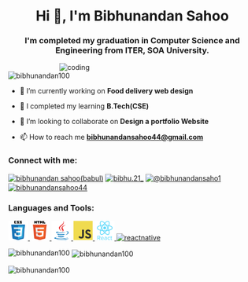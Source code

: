 
<h1 align="center">Hi 👋, I'm Bibhunandan Sahoo</h1>
<h3 align="center">I'm completed my graduation in Computer Science and Engineering from ITER, SOA University.</h3>
<img align="right" alt="coding" width="400" src="https://media0.giphy.com/media/qgQUggAC3Pfv687qPC/giphy.gif">

<p align="left"> <img src="https://komarev.com/ghpvc/?username=bibhunandan100&label=Profile%20views&color=0e75b6&style=flat" alt="bibhunandan100" /> </p>

- 🔭 I’m currently working on **Food delivery web design**

- 🌱 I completed my learning **B.Tech(CSE)**

- 👯 I’m looking to collaborate on **Design a portfolio Website**

- 📫 How to reach me **bibhunandansahoo44@gmail.com**



<h3 align="left">Connect with me:</h3>
<p align="left">
<a href="https://fb.com/bibhunandan sahoo(babul)" target="blank"><img align="center" src="https://raw.githubusercontent.com/rahuldkjain/github-profile-readme-generator/master/src/images/icons/Social/facebook.svg" alt="bibhunandan sahoo(babul)" height="30" width="40" /></a>
<a href="https://instagram.com/bibhu.21_" target="blank"><img align="center" src="https://raw.githubusercontent.com/rahuldkjain/github-profile-readme-generator/master/src/images/icons/Social/instagram.svg" alt="bibhu.21_" height="30" width="40" /></a>
<a href="https://www.hackerrank.com/@bibhunandansaho1" target="blank"><img align="center" src="https://raw.githubusercontent.com/rahuldkjain/github-profile-readme-generator/master/src/images/icons/Social/hackerrank.svg" alt="@bibhunandansaho1" height="30" width="40" /></a>
<a href="https://auth.geeksforgeeks.org/user/bibhunandansahoo44" target="blank"><img align="center" src="https://raw.githubusercontent.com/rahuldkjain/github-profile-readme-generator/master/src/images/icons/Social/geeks-for-geeks.svg" alt="bibhunandansahoo44" height="30" width="40" /></a>
</p>

<h3 align="left">Languages and Tools:</h3>
<p align="left"> 
  <a href="https://www.w3schools.com/css/" target="_blank" rel="noreferrer"> 
    <img src="https://raw.githubusercontent.com/devicons/devicon/master/icons/css3/css3-original-wordmark.svg" alt="css3" width="40" height="40"/> 
  </a> 
  <a href="https://www.w3.org/html/" target="_blank" rel="noreferrer"> 
    <img src="https://raw.githubusercontent.com/devicons/devicon/master/icons/html5/html5-original-wordmark.svg" alt="html5" width="40" height="40"/> 
  </a> 
  <a href="https://www.java.com" target="_blank" rel="noreferrer"> 
    <img src="https://raw.githubusercontent.com/devicons/devicon/master/icons/java/java-original.svg" alt="java" width="40" height="40"/> 
  </a> 
  <a href="https://developer.mozilla.org/en-US/docs/Web/JavaScript" target="_blank" rel="noreferrer"> 
    <img src="https://raw.githubusercontent.com/devicons/devicon/master/icons/javascript/javascript-original.svg" alt="javascript" width="40" height="40"/> 
  </a> 
  <a href="https://reactjs.org/" target="_blank" rel="noreferrer"> 
    <img src="https://raw.githubusercontent.com/devicons/devicon/master/icons/react/react-original-wordmark.svg" alt="react" width="40" height="40"/> 
  </a> 
  <a href="https://reactnative.dev/" target="_blank" rel="noreferrer"> 
    <img src="https://reactnative.dev/img/header_logo.svg" alt="reactnative" width="40" height="40"/> 
  </a> 
</p>



<p><img align="left" src="https://github-readme-stats.vercel.app/api/top-langs?username=bibhunandan100&show_icons=true&locale=en&layout=compact" alt="bibhunandan100" /></p>

<p>&nbsp;<img align="center" src="https://github-readme-stats.vercel.app/api?username=bibhunandan100&show_icons=true&locale=en" alt="bibhunandan100" /></p>

<p><img align="center" src="https://github-readme-streak-stats.herokuapp.com/?user=bibhunandan100&" alt="bibhunandan100" /></p>
